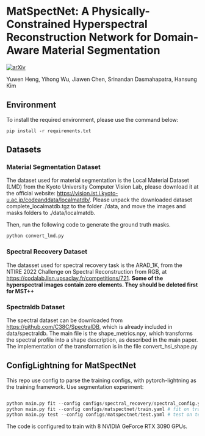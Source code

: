 # MatSpectNet: A Physically-Constrained Hyperspectral Reconstruction Network for Domain-Aware Material Segmentation
[![arXiv](https://img.shields.io/badge/arxiv-paper-179bd3)](https://arxiv.org/abs/2307.11466)

Yuwen Heng, Yihong Wu, Jiawen Chen, Srinandan Dasmahapatra, Hansung Kim

## Environment
To install the required environment, please use the command below:
```
pip install -r requirements.txt
```

## Datasets
### Material Segmentation Dataset
The dataset used for material segmentation is the Local Material Dataset (LMD) from the Kyoto University Computer Vision Lab, please download it at the official website: https://vision.ist.i.kyoto-u.ac.jp/codeanddata/localmatdb/. Please unpack the downloaded dataset complete_localmatdb.tgz to the folder ./data, and move the images and masks folders to ./data/localmatdb.

Then, run the following code to generate the ground truth masks.
```python
python convert_lmd.py
```

### Spectral Recovery Dataset
The datasset used for spectral recovery task is the ARAD_1K, from the NTIRE 2022 Challenge on Spectral Reconstruction from RGB, at https://codalab.lisn.upsaclay.fr/competitions/721. **Some of the hyperspectral images contain zero elements. They should be deleted first for MST++**

### Spectraldb Dataset
The spectral dataset can be downloaded from https://github.com/C38C/SpectralDB, which is already included in data/spectraldb. The main file is the shape_metrics.npy, which transforms the spectral profile into a shape description, as described in the main paper. The implementation of the transformation is in the file convert_hsi_shape.py


## ConfigLightning for MatSpectNet
This repo use config to parse the training configs, with pytorch-lightning as the training framework.
Use segmentation experiment:
```python

python main.py fit --config configs/spectral_recovery/spectral_config.yaml # pre-train the spectral recovery network S(x)
python main.py fit --config configs/matspectnet/train.yaml # fit on train split of LMD.
python main.py test --config configs/matspectnet/test.yaml # test on test split of LMD
```
The code is configured to train with 8 NVIDIA GeForce RTX 3090 GPUs.  